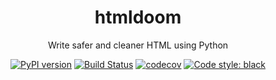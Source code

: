 <div><h1 align="center">htmldoom</h1><p align="center">Write safer and cleaner HTML using Python</p><p align="center"><span><a href="https://pypi.org/project/htmldoom"><image src="https://img.shields.io/pypi/v/htmldoom.svg" alt="PyPI version" /></a></span>&nbsp;<span><a href="https://travis-ci.org/sayanarijit/htmldoom"><image src="https://travis-ci.org/sayanarijit/htmldoom.svg?branch=master" alt="Build Status" /></a></span>&nbsp;<span><a href="https://codecov.io/gh/sayanarijit/htmldoom"><image src="https://codecov.io/gh/sayanarijit/htmldoom/branch/master/graph/badge.svg" alt="codecov" /></a></span>&nbsp;<span><a href="https://github.com/python/black"><image src="https://img.shields.io/badge/code%20style-black-000000.svg" alt="Code style: black" /></a></span></p></div>
